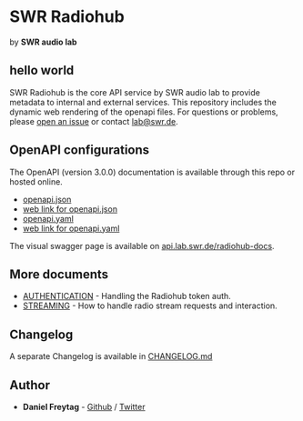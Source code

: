 # SWR Radiohub

by **SWR audio lab**

## hello world

SWR Radiohub is the core API service by SWR audio lab to provide metadata to internal and external services. This repository includes the dynamic web rendering of the openapi files.
For questions or problems, please [open an issue](https://github.com/swrlab/swr-radiohub-docs/issues/new) or contact lab@swr.de.

## OpenAPI configurations

The OpenAPI (version 3.0.0) documentation is available through this repo or hosted online.

- [openapi.json](openapi.json)
- [web link for openapi.json](https://docs.radiohub.swr.digital/openapi.json)
- [openapi.yaml](openapi.yaml)
- [web link for openapi.yaml](https://docs.radiohub.swr.digital/openapi.yaml)

The visual swagger page is available on [api.lab.swr.de/radiohub-docs](https://docs.radiohub.swr.digital/).

## More documents

- [AUTHENTICATION](docs/AUTHENTICATION.md) - Handling the Radiohub token auth.
- [STREAMING](docs/STREAMING.md) - How to handle radio stream requests and interaction.

## Changelog

A separate Changelog is available in [CHANGELOG.md](CHANGELOG.md)

## Author

- **Daniel Freytag** - [Github](https://github.com/FRYTG) / [Twitter](https://twitter.com/FRYTG)

